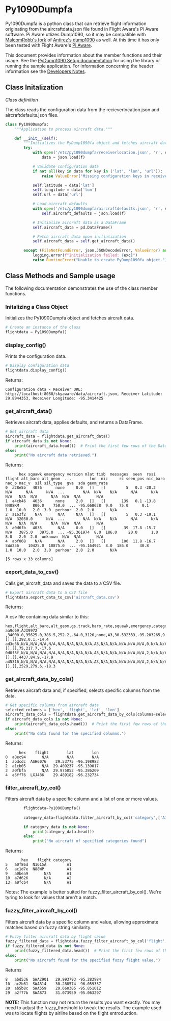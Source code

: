 # Py1090Dumpfa

Py1090Dumpfa is a python class that can retrieve flight information originating from the aircraftdata.json file found in Flight Aware's Pi Aware software. Pi Aware utlizes Dump1090, so it may be compatible with [MalcomRobb's fork](https://github.com/MalcolmRobb/dump1090) of [Antirez's dump1090](https://github.com/antirez/dump1090) as well. At this time it has only been tested with Flight Aware's [Pi Aware](https://github.com/flightaware/piaware).

This document provides information about the member functions and their usage. See the [PyDump1090 Setup documentation](https://github.com/hamiltonrichard/PyDump1090fa/blob/main/Docs/PyDump1090faSetupInstructions.md) for using the library or running the sample application. For information concerning the header information see the [Developers Notes](https://github.com/hamiltonrichard/PyDump1090fa/blob/main/Docs/DeveloperNotes.md).


## Class Initalization

_Class definition_

The class reads the configuration data from the recieverlocation.json and aircraftdefaults.json files. 

```python
class Py1090Dumpfa:
    """Application to process aircraft data."""

    def __init__(self):
        """Initializes the PyDump1090fa object and fetches aircraft data."""
        try:
            with open('/etc/py1090dumpfa/receiverlocation.json', 'r', encoding='utf-8') as f:
                data = json.load(f)

            # Validate configuration data
            if not all(key in data for key in ('lat', 'lon', 'url')):
                raise ValueError("Missing configuration keys in receiverlocation.json")

            self.latitude = data['lat']
            self.longitude = data['lon']
            self.url = data['url']

            # Load aircraft defaults
            with open('/etc/py1090dumpfa/aircraftdefaults.json', 'r', encoding='utf-8') as f:
                self.aircraft_defaults = json.load(f)

            # Initialize aircraft data as a DataFrame
            self.aircraft_data = pd.DataFrame()

            # Fetch aircraft data upon initialization
            self.aircraft_data = self.get_aircraft_data()

        except (FileNotFoundError, json.JSONDecodeError, ValueError) as exc:
            logging.error(f"Initialization failed: {exc}")
            raise RuntimeError("Unable to create PyDump1090fa object.") from exc
```



## Class Methods and Sample usage

The following documentation demonstrates the use of the class member functions.

### Initalizing a Class Object
Initializes the Py1090Dumpfa object and fetches aircraft data.

```python
# Create an instance of the class
flightdata = Py1090Dumpfa()
```

### display_config()
Prints the configuration data.

```python
# Display configuration data
flightdata.display_config()
```
Returns:
```
Configuration data - Receiver URL: http://localhost:8080/skyaware/data/aircraft.json, Receiver Latitude: 29.8944353, Receiver Longitude: -95.3414425
```
### get_aircraft_data()

Retrieves aircraft data, applies defaults, and returns a DataFrame.

```python
# Get aircraft data
aircraft_data = flightdata.get_aircraft_data()
if aircraft_data is not None:
    print(aircraft_data.head())  # Print the first few rows of the DataFrame
else:
    print("No aircraft data retrieved.")
 ```   

 Returns:
 ```
       hex squawk emergency version mlat tisb  messages  seen  rssi    flight alt_baro alt_geom  ...        lon  nic     rc seen_pos nic_baro nac_p nac_v  sil sil_type  gva  sda geom_rate
0  a28e5b   4076      none     0.0   []   []         5   0.3 -20.2       N/A      N/A      N/A  ...        N/A  N/A    N/A      N/A      N/A   N/A   N/A  N/A      N/A  N/A  N/A       N/A
1  a4cb46   4636      none     2.0   []   []       139   0.1 -13.8  N408KM      800.0    750.0  ... -95.668628  9.0   75.0      0.1      1.0  10.0   2.0  3.0  perhour  2.0  2.0       N/A
2  a163f2    N/A       N/A     N/A   []   []         5   0.3 -19.1       N/A  32050.0      N/A  ...        N/A  N/A    N/A      N/A      N/A   N/A   N/A  N/A      N/A  N/A  N/A       N/A
3  a0d6fb   4035       N/A     0.0   []   []        39  17.8 -15.7       N/A   3875.0   3975.0  ... -95.361974  8.0  186.0     20.0      1.0   8.0   2.0  2.0  unknown  N/A  N/A       N/A
4  abf008    N/A       N/A     2.0   []   []       100  11.8 -16.7  SWA256    10425.0  10875.0  ... -95.164921  8.0  186.0     40.8      1.0  10.0   2.0  3.0  perhour  2.0  2.0       N/A

[5 rows x 33 columns]
```


### export_data_to_csv()

Calls get_aircraft_data and saves the data to a CSV file.

```python
# Export aircraft data to a CSV file
flightdata.export_data_to_csv('aircraft_data.csv')
```

Returns:

A csv file containing data similar to this:

```
hex,flight,alt_baro,alt_geom,gs,track,baro_rate,squawk,emergency,category,lat,lon,nic,rc,seen_pos,version,nic_baro,nac_p,nac_v,sil,sil_type,gva,sda,mlat,tisb,messages,seen,rssi
aa9d69,AJI9972 ,34000.0,35625.0,386.5,252.2,-64.0,3126,none,A3,30.532333,-95.203265,9.0,75.0,0.1,2,1.0,10.0,2.0,3.0,perhour,2.0,3.0,[],[],292,0.1,-14.4
ad3e36,N/A,N/A,N/A,N/A,N/A,N/A,N/A,N/A,A3,N/A,N/A,N/A,N/A,N/A,0,N/A,N/A,N/A,N/A,unknown,N/A,N/A,[],[],75,217.7,-17.6
0d0f5f,N/A,N/A,N/A,N/A,N/A,N/A,N/A,N/A,A3,N/A,N/A,N/A,N/A,N/A,2,N/A,N/A,N/A,N/A,perhour,N/A,N/A,[],[],4437,84.9,-17.9
a45316,N/A,N/A,N/A,N/A,N/A,N/A,N/A,N/A,A3,N/A,N/A,N/A,N/A,N/A,2,N/A,N/A,N/A,N/A,perhour,N/A,N/A,[],[],2529,279.6,-18.3
```

### get_aircraft_data_by_cols()

Retrieves aircraft data and, if specified, selects specific columns from the data.

```python
# Get specific columns from aircraft data
selected_columns = ['hex', 'flight', 'lat', 'lon']
aircraft_data_cols = flightdata.get_aircraft_data_by_cols(columns=selected_columns)
if aircraft_data_cols is not None:
    print(aircraft_data_cols.head())  # Print the first few rows of the DataFrame
else:
    print("No data found for the specified columns.")
```
Returns:
```
      hex    flight        lat        lon
0  a8ec94       N/A        N/A        N/A
1  abdcdc  ASH6076    29.53775 -96.198983
2  a1cb05       N/A  29.409237 -95.139017
3  a0fbfa       N/A  29.975052 -95.386209
4  a5ff76  LXJ486    29.489182 -96.232734
```
### filter_aircraft_by_col()

Filters aircraft data by a specific column and a list of one or more values.

```Python
        flightdata=Py1090Dumpfa()
        
        category_data=flightdata.filter_aircraft_by_col('category',['A1','A2'],columns)

        if category_data is not None:
            print(category_data.head())
        else:
            print("No aircraft of specified categories found")
```

Returns:

```
       hex    flight category
5   a0f86d  N1615A         A1
6   ac1d7e  N88WP          A1
9   a0bea9       N/A       A1
10  a7d626       N/A       A2
13  a0fcb4       N/A       A1
```

Notes:
The example is better suited for fuzzy_filter_aircraft_by_col(). We're tyring to look for values that aren't a match. 



### fuzzy_filter_aircraft_by_col()

Filters aircraft data by a specific column and value, allowing approximate matches based on fuzzy string similarity. 

```python
# Fuzzy filter aircraft data by flight value
fuzzy_filtered_data = flightdata.fuzzy_filter_aircraft_by_col('flight', 'SWA', columns=['hex', 'flight', 'lat', 'lon'], fuzzy_threshold=40)
if fuzzy_filtered_data is not None:
    print(fuzzy_filtered_data.head())  # Print the first few rows of the fuzzy filtered DataFrame
else:
    print("No aircraft found for the specified fuzzy flight value.")
```
Returns
```
8   abd536  SWA2901   29.993793 -95.283984
10  ac2b61  SWA814    30.288574 -96.059337
20  ab5b8c  SWA559    29.660385 -95.851012
29  a2f77b  SWA873    31.073959 -95.063297
```

__NOTE:__ This function may not return the results you want exactly. You may need to adjust the fuzzy_threshold to tweak the results. The example used was to locate flights by airline based on the flight entroduction.
